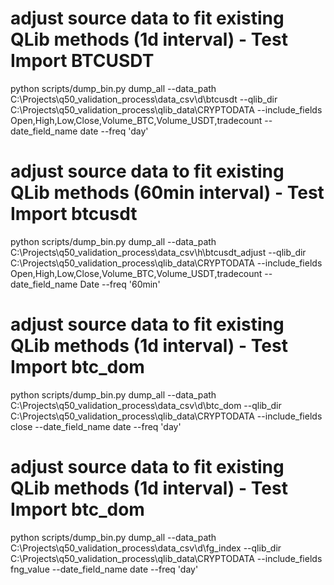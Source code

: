 
# adjust source data to fit existing QLib methods (1d interval) - Test Import BTCUSDT
python scripts/dump_bin.py dump_all --data_path C:\\Projects\\q50_validation_process\\data_csv\\d\\btcusdt --qlib_dir C:\\Projects\\q50_validation_process\\qlib_data\\CRYPTODATA --include_fields Open,High,Low,Close,Volume_BTC,Volume_USDT,tradecount --date_field_name date --freq 'day'

# adjust source data to fit existing QLib methods (60min interval) - Test Import btcusdt
python scripts/dump_bin.py dump_all --data_path C:\\Projects\\q50_validation_process\\data_csv\\h\\btcusdt_adjust --qlib_dir C:\\Projects\\q50_validation_process\\qlib_data\\CRYPTODATA --include_fields Open,High,Low,Close,Volume_BTC,Volume_USDT,tradecount --date_field_name Date --freq '60min'


# adjust source data to fit existing QLib methods (1d interval) - Test Import btc_dom
python scripts/dump_bin.py dump_all --data_path C:\\Projects\\q50_validation_process\\data_csv\\d\\btc_dom --qlib_dir C:\\Projects\\q50_validation_process\\qlib_data\\CRYPTODATA --include_fields close --date_field_name date --freq 'day'


# adjust source data to fit existing QLib methods (1d interval) - Test Import btc_dom
python scripts/dump_bin.py dump_all --data_path C:\\Projects\\q50_validation_process\\data_csv\\d\\fg_index --qlib_dir C:\\Projects\\q50_validation_process\\qlib_data\\CRYPTODATA --include_fields fng_value --date_field_name date --freq 'day'
